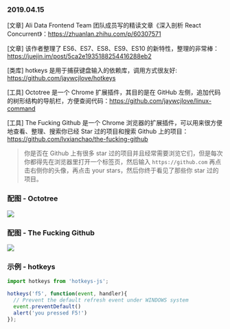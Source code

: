 ### 2019.04.15

[文章] Ali Data Frontend Team 团队成员写的精读文章《深入剖析 React Concurrent》：<https://zhuanlan.zhihu.com/p/60307571>

[文章] 该作者整理了 ES6、ES7、ES8、ES9、ES10 的新特性，整理的非常棒：<https://juejin.im/post/5ca2e1935188254416288eb2>

[类库] hotkeys 是用于捕获键盘输入的依赖库，调用方式很友好: <https://github.com/jaywcjlove/hotkeys>

[工具] Octotree 是一个 Chrome 扩展插件，其目的是在 GitHub 左侧，追加代码的树形结构的导航栏，方便查阅代码：<https://github.com/jaywcjlove/linux-command>

[工具] The Fucking Github 是一个 Chrome 浏览器的扩展插件，可以用来很方便地查看、整理、搜索你已经 Star 过的项目和搜索 Github 上的项目：<https://github.com/lvxianchao/the-fucking-github>
> 你是否在 Github 上有很多 star 过的项目并且经常需要浏览它们，但是每次你都得先在浏览器里打开一个标签页，然后输入 `https://github.com` 再点击右侧你的头像，再点击 your stars，然后你终于看见了那些你 star 过的项目。

### 配图 - Octotree
![](https://ws1.sinaimg.cn/large/62bfa70bly1g2335mf2yrj20wu0hkq6e.jpg)

### 配图 - The Fucking Github
![](https://ws1.sinaimg.cn/large/62bfa70bly1g2339kujgwj22xw1yg45v.jpg)

### 示例 - hotkeys
```js
import hotkeys from 'hotkeys-js';

hotkeys('f5', function(event, handler){
  // Prevent the default refresh event under WINDOWS system
  event.preventDefault() 
  alert('you pressed F5!') 
});
```
